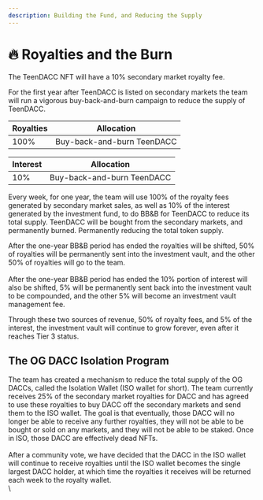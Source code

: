 ```yaml
---
description: Building the Fund, and Reducing the Supply
---
```


# 🔥 Royalties and the Burn

The TeenDACC NFT will have a 10% secondary market royalty fee.

For the first year after TeenDACC is listed on secondary markets the team will run a vigorous buy-back-and-burn campaign to reduce the supply of TeenDACC.

| Royalties | Allocation                 |
| --------- | -------------------------- |
| 100%      | Buy-back-and-burn TeenDACC |

| Interest | Allocation                 |
| -------- | -------------------------- |
| 10%      | Buy-back-and-burn TeenDACC |

Every week, for one year, the team will use 100% of the royalty fees generated by secondary market sales, as well as 10% of the interest generated by the investment fund, to do BB\&B for TeenDACC to reduce its total supply. TeenDACC will be bought from the secondary markets, and permanently burned. Permanently reducing the total token supply.

After the one-year BB\&B period has ended the royalties will be shifted, 50% of royalties will be permanently sent into the investment vault, and the other 50% of royalties will go to the team.\
\
After the one-year BB\&B period has ended the 10% portion of interest will also be shifted, 5% will be permanently sent back into the investment vault to be compounded, and the other 5% will become an investment vault management fee.

Through these two sources of revenue, 50% of royalty fees, and 5% of the interest, the investment vault will continue to grow forever, even after it reaches Tier 3 status.

## The OG DACC Isolation Program

The team has created a mechanism to reduce the total supply of the OG DACCs, called the Isolation Wallet (ISO wallet for short). The team currently receives 25% of the secondary market royalties for DACC and has agreed to use these royalties to buy DACC off the secondary markets and send them to the ISO wallet. The goal is that eventually, those DACC will no longer be able to receive any further royalties, they will not be able to be bought or sold on any markets, and they will not be able to be staked. Once in ISO, those DACC are effectively dead NFTs.\
\
After a community vote, we have decided that the DACC in the ISO wallet will continue to receive royalties until the ISO wallet becomes the single largest DACC holder, at which time the royalties it receives will be returned each week to the royalty wallet.\
\
